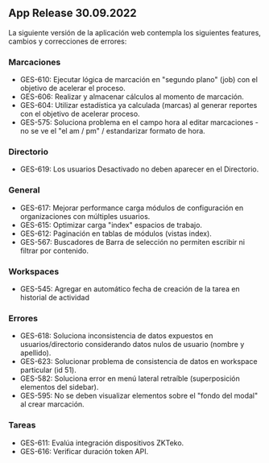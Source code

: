 ## App Release 30.09.2022

La siguiente versión de la aplicación web contempla los siguientes features, cambios y correcciones de errores:

### Marcaciones

- GES-610: Ejecutar lógica de marcación en "segundo plano" (job) con el objetivo de acelerar el proceso.
- GES-606: Realizar y almacenar cálculos al momento de marcación.
- GES-604: Utilizar estadística ya calculada (marcas) al generar reportes con el objetivo de acelerar proceso.
- GES-575: Soluciona problema en el campo hora al editar marcaciones - no se ve el "el am / pm" / estandarizar formato de hora.

### Directorio

- GES-619: Los usuarios Desactivado no deben aparecer en el Directorio. 

### General

- GES-617: Mejorar performance carga módulos de configuración en organizaciones con múltiples usuarios.
- GES-615: Optimizar carga "index" espacios de trabajo.
- GES-612: Paginación en tablas de módulos (vistas index).
- GES-567: Buscadores de Barra de selección no permiten escribir ni filtrar por contenido.

### Workspaces

- GES-545: Agregar en automático fecha de creación de la tarea en historial de actividad

### Errores

- GES-618: Soluciona inconsistencia de datos expuestos en usuarios/directorio considerando datos nulos de usuario (nombre y apellido).
- GES-623: Solucionar problema de consistencia de datos en workspace particular (id 51).
- GES-582: Soluciona error en menú lateral retraíble (superposición elementos del sidebar).
- GES-595: No se deben visualizar elementos sobre el "fondo del modal" al crear marcación.

### Tareas

- GES-611: Evalúa integración dispositivos ZKTeko.
- GES-616: Verificar duración token API.